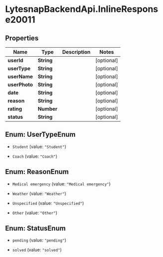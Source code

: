 # LytesnapBackendApi.InlineResponse20011

## Properties

Name | Type | Description | Notes
------------ | ------------- | ------------- | -------------
**userId** | **String** |  | [optional] 
**userType** | **String** |  | [optional] 
**userName** | **String** |  | [optional] 
**userPhoto** | **String** |  | [optional] 
**date** | **String** |  | [optional] 
**reason** | **String** |  | [optional] 
**rating** | **Number** |  | [optional] 
**status** | **String** |  | [optional] 



## Enum: UserTypeEnum


* `Student` (value: `"Student"`)

* `Coach` (value: `"Coach"`)





## Enum: ReasonEnum


* `Medical emergency` (value: `"Medical emergency"`)

* `Weather` (value: `"Weather"`)

* `Unspecified` (value: `"Unspecified"`)

* `Other` (value: `"Other"`)





## Enum: StatusEnum


* `pending` (value: `"pending"`)

* `solved` (value: `"solved"`)




